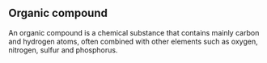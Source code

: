 ## Organic compound

An organic compound is a chemical substance that contains mainly carbon and hydrogen atoms, often combined with other elements such as oxygen, nitrogen, sulfur and phosphorus.

